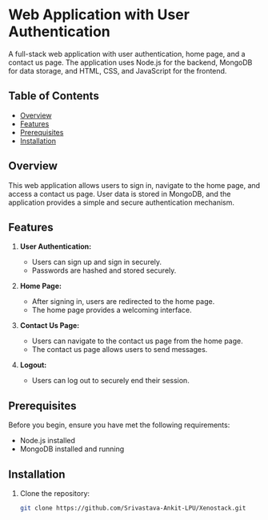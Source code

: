 # Web Application with User Authentication

A full-stack web application with user authentication, home page, and a contact us page. The application uses Node.js for the backend, MongoDB for data storage, and HTML, CSS, and JavaScript for the frontend.

## Table of Contents

- [Overview](#overview)
- [Features](#features)
- [Prerequisites](#prerequisites)
- [Installation](#installation)

## Overview

This web application allows users to sign in, navigate to the home page, and access a contact us page. User data is stored in MongoDB, and the application provides a simple and secure authentication mechanism.

## Features

1. **User Authentication:**
   - Users can sign up and sign in securely.
   - Passwords are hashed and stored securely.

2. **Home Page:**
   - After signing in, users are redirected to the home page.
   - The home page provides a welcoming interface.

3. **Contact Us Page:**
   - Users can navigate to the contact us page from the home page.
   - The contact us page allows users to send messages.

4. **Logout:**
   - Users can log out to securely end their session.

## Prerequisites

Before you begin, ensure you have met the following requirements:

- Node.js installed
- MongoDB installed and running

## Installation

1. Clone the repository:

   ```bash
   git clone https://github.com/Srivastava-Ankit-LPU/Xenostack.git
